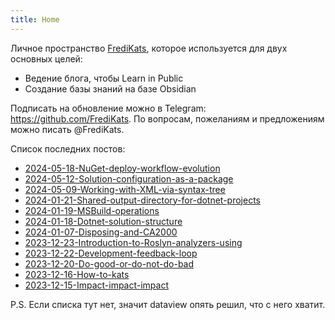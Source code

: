 ```yaml
---
title: Home
---
```


Личное пространство [FrediKats](https://github.com/FrediKats), которое используется для двух основных целей:
- Ведение блога, чтобы Learn in Public
- Создание базы знаний на базе Obsidian

Подписать на обновление можно в Telegram: https://github.com/FrediKats. По вопросам, пожеланиям и предложениям можно писать @FrediKats.

Список последних постов:
- [2024-05-18-NuGet-deploy-workflow-evolution](./Personal%20content/Blog/2024-05-18-NuGet-deploy-workflow-evolution.md)
- [2024-05-12-Solution-configuration-as-a-package](./Personal%20content/Blog/2024-05-12-Solution-configuration-as-a-package.md)
- [2024-05-09-Working-with-XML-via-syntax-tree](./Personal%20content/Blog/2024-05-09-Working-with-XML-via-syntax-tree.md)
- [2024-01-21-Shared-output-directory-for-dotnet-projects](./Personal%20content/Blog/2024-01-21-Shared-output-directory-for-dotnet-projects.md)
- [2024-01-19-MSBuild-operations](./Personal%20content/Blog/2024-01-19-MSBuild-operations.md)
- [2024-01-18-Dotnet-solution-structure](./Personal%20content/Blog/2024-01-18-Dotnet-solution-structure.md)
- [2024-01-07-Disposing-and-CA2000](./Personal%20content/Blog/2024-01-07-Disposing-and-CA2000.md)
- [2023-12-23-Introduction-to-Roslyn-analyzers-using](./Personal%20content/Blog/2023-12-23-Introduction-to-Roslyn-analyzers-using.md)
- [2023-12-22-Development-feedback-loop](./Personal%20content/Blog/2023-12-22-Development-feedback-loop.md)
- [2023-12-20-Do-good-or-do-not-do-bad](./Personal%20content/Blog/2023-12-20-Do-good-or-do-not-do-bad.md)
- [2023-12-16-How-to-kats](./Personal%20content/Blog/2023-12-16-How-to-kats.md)
- [2023-12-15-Impact-impact-impact](./Personal%20content/Blog/2023-12-15-Impact-impact-impact.md)


P.S. Если списка тут нет, значит dataview опять решил, что с него хватит.
